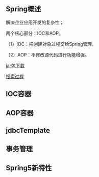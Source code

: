 ## Spring概述
解决企业应用开发的复杂性；

两个核心部分：IOC和AOP。

（1）IOC：把创建对象过程交给Spring管理。

（2）AOP：不修改源代码进行功能增强。

[jar包下载](https://repo.spring.io/release/org/springframework/spring/)

[搜索过程](spring5/spring5.md)
## IOC容器
## AOP容器
## jdbcTemplate
## 事务管理
## Spring5新特性
